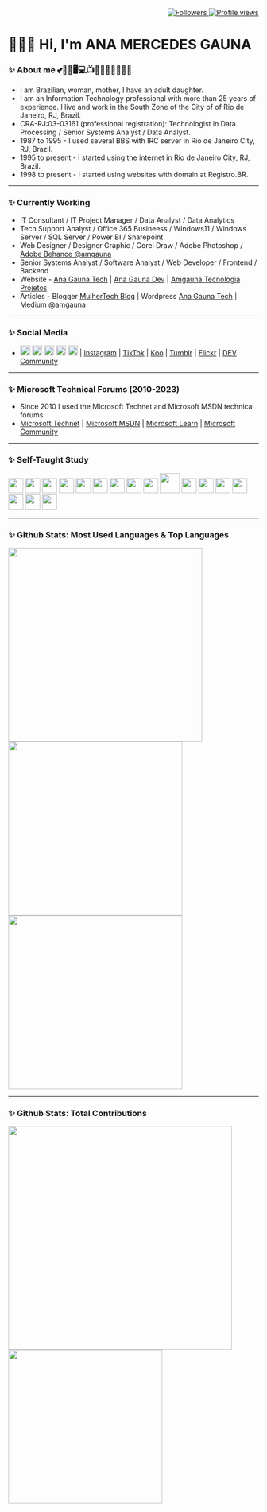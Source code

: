 <div align="right">   
<a href="https://github.com/amgauna/">
<img src="https://img.shields.io/github/followers/amgauna?label=follow&style=social&link=https://www.github.com/amgauna/" 
 title="Follow me" alt="Followers" /> 
</a> 
<a href="https://github.com/amgauna">
<img src="https://komarev.com/ghpvc/?username=amgauna&label=Profile%20views&color=0e75b6&style=flat-square&color=yellow&link=https://www.github.com/amgauna/" title="Profile views" alt="Profile views" /> 
</a>
</div>

# 👩🏻‍💻 Hi, I'm ANA MERCEDES GAUNA
	
### ✨ About me 💕🐶😺🖥️💻📺🎦🎸🍔🍕🌭🧁🍰
* I am Brazilian, woman, mother, I have an adult daughter.
* I am an Information Technology professional with more than 25 years of experience. I live and work in the South Zone of the City of of Rio de Janeiro, RJ, Brazil.
* CRA-RJ:03-03161 (professional registration): Technologist in Data Processing / Senior Systems Analyst / Data Analyst.
* 1987 to 1995 - I used several BBS with IRC server in Rio de Janeiro City, RJ, Brazil.
* 1995 to present - I started using the internet in Rio de Janeiro City, RJ, Brazil.
* 1998 to present - I started using websites with domain at Registro.BR.

---
### ✨ Currently Working
* IT Consultant / IT Project Manager / Data Analyst / Data Analytics
* Tech Support Analyst / Office 365 Busineess / Windows11 / Windows Server / SQL Server / Power BI / Sharepoint
* Web Designer / Designer Graphic / Corel Draw / Adobe Photoshop / [Adobe Behance @amgauna](https://www.behance.net/amgauna/) 
* Senior Systems Analyst / Software Analyst / Web Developer / Frontend / Backend 
* Website - [Ana Gauna Tech](https://www.anagauna.eti.br) | [Ana Gauna Dev](https://www.anagauna.dev.br) | [Amgauna Tecnologia Projetos](https://www.amgauna.com.br)
* Articles - Blogger [MulherTech Blog](https://mulhertech.blogspot.com) | Wordpress [Ana Gauna Tech](https://anagaunatech.wordpress.com) | Medium [@amgauna](https://medium.com/@anagauna)

---
### ✨ Social Media
* <a href="https://github.com/amgauna/">
  <img src="https://cdn.jsdelivr.net/gh/devicons/devicon/icons/github/github-original.svg" width="20" height="auto" /></a> 
  <a href="https://www.behance.net/amgauna/">
  <img src="https://cdn.jsdelivr.net/gh/devicons/devicon/icons/behance/behance-original.svg" width="20" height="auto" /></a> 
  <a href="https://www.linkedin.com/in/amgauna/">
  <img src="https://cdn.jsdelivr.net/gh/devicons/devicon/icons/linkedin/linkedin-original.svg" width="20" height="auto" /></a>  
  <a href="https://twitter.com/amgauna/">
  <img src="https://cdn.jsdelivr.net/gh/devicons/devicon/icons/twitter/twitter-original.svg" width="20" height="auto" /></a> 
  <a href="https://www.facebook.com/anagaunatech/">
  <img src="https://cdn.jsdelivr.net/gh/devicons/devicon/icons/facebook/facebook-original.svg" width="20" height="auto" /></a> | 
  <a href="https://www.instagram.com/amgauna/">Instagram</a> |
  <a href="https://www.tiktok.com/@anamgauna">TikTok</a> | 
  <a href="https://www.kooapp.com/profile/amgauna/">Koo</a> |
  <a href="https://www.tumblr.com/amgauna/">Tumblr</a> | 
  <a href="https://www.flickr.com/photos/amgauna/">Flickr</a> | 
  <a href="https://dev.to/amgauna/">DEV Community</a> 

---
### ✨ Microsoft Technical Forums (2010-2023)
* Since 2010 I used the Microsoft Technet and Microsoft MSDN technical forums.
* [Microsoft Technet](https://social.technet.microsoft.com/profile/amgauna/) | [Microsoft MSDN](https://social.msdn.microsoft.com/profile/amgauna/) | [Microsoft Learn](https://learn.microsoft.com/en-us/users/amgauna/) | [Microsoft Community](https://answers.microsoft.com/pt-br/profile/54fbbb44-9dc0-44a4-90ec-bc55b88a9711/)
  
---
### ✨ Self-Taught Study
<div style="display: inline_block">
<img src="https://cdn.jsdelivr.net/gh/devicons/devicon/icons/vscode/vscode-original.svg" width="30" height="auto" /> 
<img src="https://cdn.jsdelivr.net/gh/devicons/devicon/icons/html5/html5-original-wordmark.svg" width="30" height="auto" />
<img src="https://cdn.jsdelivr.net/gh/devicons/devicon/icons/css3/css3-original-wordmark.svg" width="30" height="auto" />
<img src="https://cdn.jsdelivr.net/gh/devicons/devicon/icons/javascript/javascript-original.svg" width="30" height="auto" /> 
<img src="https://cdn.jsdelivr.net/gh/devicons/devicon/icons/jquery/jquery-original.svg" width="30" height="auto" /> 
<img src="https://cdn.jsdelivr.net/gh/devicons/devicon/icons/nodejs/nodejs-original.svg" width="30" height="auto" />
<img src="https://cdn.jsdelivr.net/gh/devicons/devicon/icons/react/react-original.svg" width="30" height="auto" />  
<img src="https://cdn.jsdelivr.net/gh/devicons/devicon/icons/angularjs/angularjs-original.svg" width="30" height="auto" />  
<img src="https://cdn.jsdelivr.net/gh/devicons/devicon/icons/vuejs/vuejs-original.svg" width="30" height="auto" /> 
<img src="https://cdn.jsdelivr.net/gh/devicons/devicon/icons/php/php-original.svg" width="40" height="auto" />
<img src="https://cdn.jsdelivr.net/gh/devicons/devicon/icons/typescript/typescript-original.svg" width="30" height="auto" />  
<img src="https://cdn.jsdelivr.net/gh/devicons/devicon/icons/mysql/mysql-original.svg" width="30" height="auto" />
<img src="https://cdn.jsdelivr.net/gh/devicons/devicon/icons/java/java-original.svg" width="30" height="auto" />
<img src="https://cdn.jsdelivr.net/gh/devicons/devicon/icons/python/python-original.svg"  width="30" height="auto" />	
<img src="https://cdn.jsdelivr.net/gh/devicons/devicon/icons/c/c-original.svg" width="30" height="auto" />  	
<img src="https://cdn.jsdelivr.net/gh/devicons/devicon/icons/cplusplus/cplusplus-original.svg" width="30" height="auto" />
<img src="https://cdn.jsdelivr.net/gh/devicons/devicon/icons/csharp/csharp-original.svg" width="30" height="auto" />  
</div>

---
### ✨ Github Stats: Most Used Languages & Top Languages

<div class="top-left"> 
<a href="https://github.com/amgauna/github-readme-stats" />
<img width="390" height="auto" align="left" src="https://github-readme-stats.vercel.app/api/top-langs?username=amgauna&layout=compact&langs_count=30&card_width=320" /> </a>
</div>

<div class="top-right">
<a href="https://github.com/amgauna/github-readme-stats" />
<img width="350" height="auto" align="top" src="https://github-profile-summary-cards.vercel.app/api/cards/repos-per-language?&langs_count=30&username=amgauna&theme=default" /> </a>
<a href="https://github.com/amgauna/github-readme-stats" />
<img width="350" height="auto" align="top" src="https://github-profile-summary-cards.vercel.app/api/cards/most-commit-language?&langs_count=30&username=amgauna&theme=default" /> </a>
</div> 
 
---
### ✨ Github Stats: Total Contributions

<div class="right"> 
<a href="https://github.com/amgauna/github-readme-stats" />
<img width="450" height="auto" align="center" src="https://github-readme-streak-stats.herokuapp.com/?user=amgauna&theme=default" /> </a>  
<a href="https://github.com/amgauna/github-readme-stats" />
<img width="310" height="auto" align="center" src="https://github-profile-summary-cards.vercel.app/api/cards/stats?&langs_count=30&username=amgauna&theme=default" /> </a>
</div>
